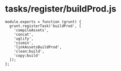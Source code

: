 # tasks/register/buildProd.js


<docmeta name="displayName" value="buildProd.js">

```
module.exports = function (grunt) {
  grunt.registerTask('buildProd', [
    'compileAssets',
    'concat',
    'uglify',
    'cssmin',
    'linkAssetsBuildProd',
    'clean:build',
    'copy:build'
  ]);
};

```
